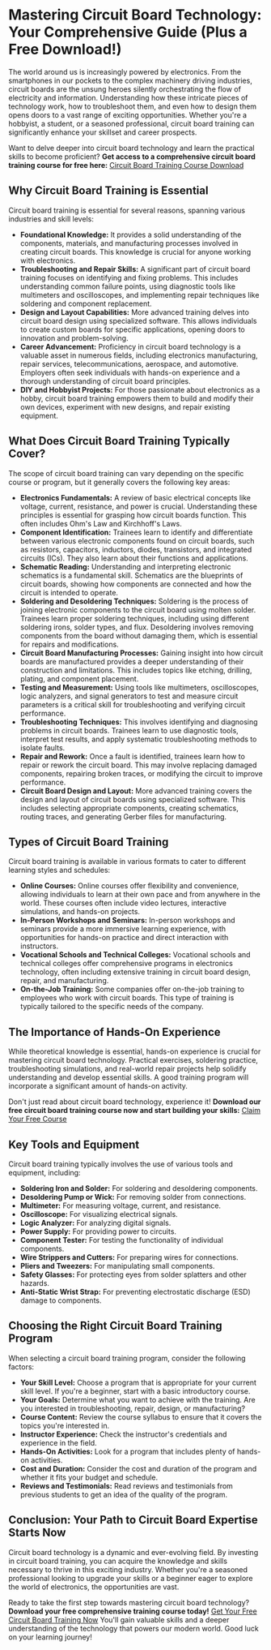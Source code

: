 # Mastering Circuit Board Technology: Your Comprehensive Guide (Plus a Free Download!)

The world around us is increasingly powered by electronics. From the smartphones in our pockets to the complex machinery driving industries, circuit boards are the unsung heroes silently orchestrating the flow of electricity and information. Understanding how these intricate pieces of technology work, how to troubleshoot them, and even how to design them opens doors to a vast range of exciting opportunities. Whether you're a hobbyist, a student, or a seasoned professional, circuit board training can significantly enhance your skillset and career prospects.

Want to delve deeper into circuit board technology and learn the practical skills to become proficient? **Get access to a comprehensive circuit board training course for free here:** [Circuit Board Training Course Download](https://udemywork.com/circuit-board-training)

## Why Circuit Board Training is Essential

Circuit board training is essential for several reasons, spanning various industries and skill levels:

*   **Foundational Knowledge:** It provides a solid understanding of the components, materials, and manufacturing processes involved in creating circuit boards. This knowledge is crucial for anyone working with electronics.
*   **Troubleshooting and Repair Skills:** A significant part of circuit board training focuses on identifying and fixing problems. This includes understanding common failure points, using diagnostic tools like multimeters and oscilloscopes, and implementing repair techniques like soldering and component replacement.
*   **Design and Layout Capabilities:** More advanced training delves into circuit board design using specialized software. This allows individuals to create custom boards for specific applications, opening doors to innovation and problem-solving.
*   **Career Advancement:** Proficiency in circuit board technology is a valuable asset in numerous fields, including electronics manufacturing, repair services, telecommunications, aerospace, and automotive. Employers often seek individuals with hands-on experience and a thorough understanding of circuit board principles.
*   **DIY and Hobbyist Projects:** For those passionate about electronics as a hobby, circuit board training empowers them to build and modify their own devices, experiment with new designs, and repair existing equipment.

## What Does Circuit Board Training Typically Cover?

The scope of circuit board training can vary depending on the specific course or program, but it generally covers the following key areas:

*   **Electronics Fundamentals:** A review of basic electrical concepts like voltage, current, resistance, and power is crucial. Understanding these principles is essential for grasping how circuit boards function. This often includes Ohm's Law and Kirchhoff's Laws.
*   **Component Identification:** Trainees learn to identify and differentiate between various electronic components found on circuit boards, such as resistors, capacitors, inductors, diodes, transistors, and integrated circuits (ICs). They also learn about their functions and applications.
*   **Schematic Reading:** Understanding and interpreting electronic schematics is a fundamental skill. Schematics are the blueprints of circuit boards, showing how components are connected and how the circuit is intended to operate.
*   **Soldering and Desoldering Techniques:** Soldering is the process of joining electronic components to the circuit board using molten solder. Trainees learn proper soldering techniques, including using different soldering irons, solder types, and flux. Desoldering involves removing components from the board without damaging them, which is essential for repairs and modifications.
*   **Circuit Board Manufacturing Processes:** Gaining insight into how circuit boards are manufactured provides a deeper understanding of their construction and limitations. This includes topics like etching, drilling, plating, and component placement.
*   **Testing and Measurement:** Using tools like multimeters, oscilloscopes, logic analyzers, and signal generators to test and measure circuit parameters is a critical skill for troubleshooting and verifying circuit performance.
*   **Troubleshooting Techniques:** This involves identifying and diagnosing problems in circuit boards. Trainees learn to use diagnostic tools, interpret test results, and apply systematic troubleshooting methods to isolate faults.
*   **Repair and Rework:** Once a fault is identified, trainees learn how to repair or rework the circuit board. This may involve replacing damaged components, repairing broken traces, or modifying the circuit to improve performance.
*   **Circuit Board Design and Layout:** More advanced training covers the design and layout of circuit boards using specialized software. This includes selecting appropriate components, creating schematics, routing traces, and generating Gerber files for manufacturing.

## Types of Circuit Board Training

Circuit board training is available in various formats to cater to different learning styles and schedules:

*   **Online Courses:** Online courses offer flexibility and convenience, allowing individuals to learn at their own pace and from anywhere in the world. These courses often include video lectures, interactive simulations, and hands-on projects.
*   **In-Person Workshops and Seminars:** In-person workshops and seminars provide a more immersive learning experience, with opportunities for hands-on practice and direct interaction with instructors.
*   **Vocational Schools and Technical Colleges:** Vocational schools and technical colleges offer comprehensive programs in electronics technology, often including extensive training in circuit board design, repair, and manufacturing.
*   **On-the-Job Training:** Some companies offer on-the-job training to employees who work with circuit boards. This type of training is typically tailored to the specific needs of the company.

## The Importance of Hands-On Experience

While theoretical knowledge is essential, hands-on experience is crucial for mastering circuit board technology. Practical exercises, soldering practice, troubleshooting simulations, and real-world repair projects help solidify understanding and develop essential skills. A good training program will incorporate a significant amount of hands-on activity.

Don't just read about circuit board technology, experience it! **Download our free circuit board training course now and start building your skills:** [Claim Your Free Course](https://udemywork.com/circuit-board-training)

## Key Tools and Equipment

Circuit board training typically involves the use of various tools and equipment, including:

*   **Soldering Iron and Solder:** For soldering and desoldering components.
*   **Desoldering Pump or Wick:** For removing solder from connections.
*   **Multimeter:** For measuring voltage, current, and resistance.
*   **Oscilloscope:** For visualizing electrical signals.
*   **Logic Analyzer:** For analyzing digital signals.
*   **Power Supply:** For providing power to circuits.
*   **Component Tester:** For testing the functionality of individual components.
*   **Wire Strippers and Cutters:** For preparing wires for connections.
*   **Pliers and Tweezers:** For manipulating small components.
*   **Safety Glasses:** For protecting eyes from solder splatters and other hazards.
*   **Anti-Static Wrist Strap:** For preventing electrostatic discharge (ESD) damage to components.

## Choosing the Right Circuit Board Training Program

When selecting a circuit board training program, consider the following factors:

*   **Your Skill Level:** Choose a program that is appropriate for your current skill level. If you're a beginner, start with a basic introductory course.
*   **Your Goals:** Determine what you want to achieve with the training. Are you interested in troubleshooting, repair, design, or manufacturing?
*   **Course Content:** Review the course syllabus to ensure that it covers the topics you're interested in.
*   **Instructor Experience:** Check the instructor's credentials and experience in the field.
*   **Hands-On Activities:** Look for a program that includes plenty of hands-on activities.
*   **Cost and Duration:** Consider the cost and duration of the program and whether it fits your budget and schedule.
*   **Reviews and Testimonials:** Read reviews and testimonials from previous students to get an idea of the quality of the program.

## Conclusion: Your Path to Circuit Board Expertise Starts Now

Circuit board technology is a dynamic and ever-evolving field. By investing in circuit board training, you can acquire the knowledge and skills necessary to thrive in this exciting industry. Whether you're a seasoned professional looking to upgrade your skills or a beginner eager to explore the world of electronics, the opportunities are vast.

Ready to take the first step towards mastering circuit board technology? **Download your free comprehensive training course today!** [Get Your Free Circuit Board Training Now](https://udemywork.com/circuit-board-training) You'll gain valuable skills and a deeper understanding of the technology that powers our modern world. Good luck on your learning journey!
